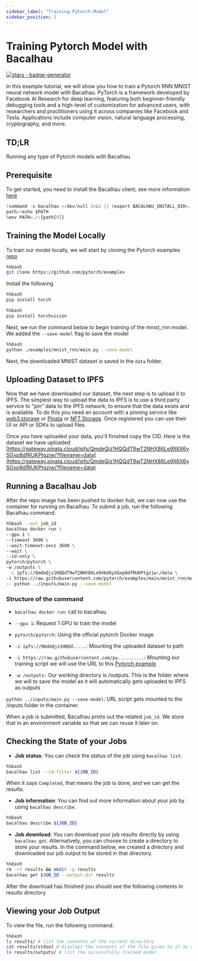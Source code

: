 ```yaml
---
sidebar_label: "Training-Pytorch-Model"
sidebar_position: 2
---
```

# Training Pytorch Model with Bacalhau


[![stars - badge-generator](https://img.shields.io/github/stars/bacalhau-project/bacalhau?style=social)](https://github.com/bacalhau-project/bacalhau)

In this example tutorial, we will show you how to train a Pytorch RNN MNIST neural network model with Bacalhau. PyTorch is a framework developed by Facebook AI Research for deep learning, featuring both beginner-friendly debugging tools and a high-level of customization for advanced users, with researchers and practitioners using it across companies like Facebook and Tesla. Applications include computer vision, natural language processing, cryptography, and more.

## TD;LR

Running any type of Pytorch models with Bacalhau

## Prerequisite

To get started, you need to install the Bacalhau client, see more information [here](https://docs.bacalhau.org/getting-started/installation)



```python
!command -v bacalhau >/dev/null 2>&1 || (export BACALHAU_INSTALL_DIR=.; curl -sL https://get.bacalhau.org/install.sh | bash)
path=!echo $PATH
%env PATH=./:{path[0]}
```

## Training the Model Locally

To train our model locally, we will start by cloning the Pytorch examples [repo](https://github.com/pytorch/examples)


```bash
%%bash
git clone https://github.com/pytorch/examples
```

Install the following


```bash
%%bash
pip install torch
```


```bash
%%bash
pip install torchvision
```

Next, we run the command below to begin training of the _mnist_rnn_ model. We added the `--save-model` flag to save the model


```bash
%%bash
python ./examples/mnist_rnn/main.py --save-model
```

Next, the downloaded MNIST dataset is saved in the `data` folder.

## Uploading Dataset to IPFS

Now that we have downloaded our dataset, the next step is to upload it to IPFS. The simplest way to upload the data to IPFS is to use a third party service to "pin" data to the IPFS network, to ensure that the data exists and is available. To do this you need an account with a pinning service like [web3.storage](https://web3.storage/) or [Pinata](https://pinata.cloud/) or [NFT.Storage](https://nft.storage/). Once registered you can use their UI or API or SDKs to upload files.

Once you have uploaded your data, you'll finished copy the CID. Here is the dataset we have uploaded [https://gateway.pinata.cloud/ipfs/QmdeQjz1HQQdT9wT2NHX86Le9X6X6ySGxp8dfRUKPtgziw/?filename=data](https://gateway.pinata.cloud/ipfs/QmdeQjz1HQQdT9wT2NHX86Le9X6X6ySGxp8dfRUKPtgziw/?filename=data)


## Running a Bacalhau Job

After the repo image has been pushed to docker hub, we can now use the container for running on Bacalhau. To submit a job, run the following Bacalhau command:


```bash
%%bash --out job_id
bacalhau docker run \
--gpu 1 \
--timeout 3600 \
--wait-timeout-secs 3600 \
--wait \
--id-only \
pytorch/pytorch \
-w /outputs \
 -i ipfs://QmdeQjz1HQQdT9wT2NHX86Le9X6X6ySGxp8dfRUKPtgziw:/data \
-i https://raw.githubusercontent.com/pytorch/examples/main/mnist_rnn/main.py \
-- python ../inputs/main.py --save-model
```

### Structure  of the command

- `bacalhau docker run`: call to bacalhau 

- `--gpu 1`: Request 1 GPU to train the model

- `pytorch/pytorch`: Using the official pytorch Docker image

- `-i ipfs://QmdeQjz1HQQd.....`: Mounting the uploaded dataset to path

- `-i https://raw.githubusercontent.com/py..........`: Mounting our training script we will use the URL to this [Pytorch example](https://github.com/pytorch/examples/blob/main/mnist_rnn/main.py) 

- `-w /outputs:` Our working directory is /outputs. This is the folder where we will to save the model as it will automatically gets uploaded to IPFS as outputs

`python ../inputs/main.py --save-model`: URL script gets mounted to the /inputs folder in the container. 

When a job is submitted, Bacalhau prints out the related `job_id`. We store that in an environment variable so that we can reuse it later on.

## Checking the State of your Jobs

- **Job status**: You can check the status of the job using `bacalhau list`. 


```bash
%%bash
bacalhau list --id-filter ${JOB_ID}
```

When it says `Completed`, that means the job is done, and we can get the results.

- **Job information**: You can find out more information about your job by using `bacalhau describe`.



```bash
%%bash
bacalhau describe ${JOB_ID}
```

- **Job download**: You can download your job results directly by using `bacalhau get`. Alternatively, you can choose to create a directory to store your results. In the command below, we created a directory and downloaded our job output to be stored in that directory.


```bash
%%bash
rm -rf results && mkdir -p results
bacalhau get $JOB_ID --output-dir results
```

After the download has finished you should see the following contents in results directory

## Viewing your Job Output

To view the file, run the following command:


```bash
%%bash
ls results/ # list the contents of the current directory 
cat results/stdout # displays the contents of the file given to it as a parameter.
ls results/outputs/ # list the successfully trained model
```
